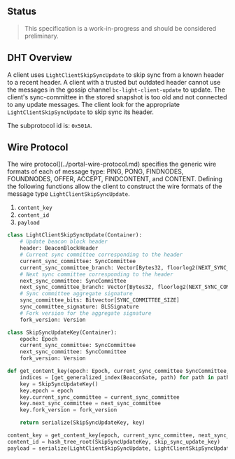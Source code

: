 ## Status
>  This specification is a work-in-progress and should be considered preliminary.


## DHT Overview
A client uses `LightClientSkipSyncUpdate` to skip sync from a known header to a recent header. A client with a trusted but outdated header cannot use the messages in the gossip channel `bc-light-client-update` to update. The client's sync-committee in the stored snapshot is too old and not connected to any update messages. The client look for the appropriate `LightClientSkipSyncUpdate` to skip sync its header.

The subprotocol id is: `0x501A`.


## Wire Protocol
The wire protocol](../portal-wire-protocol.md) specifies the generic wire formats of each of message type: PING, PONG, FINDNODES, FOUNDNODES, OFFER, ACCEPT, FINDCONTENT, and CONTENT. Defining the following functions allow the client to construct the wire formats of the message type `LightClientSkipSyncUpdate`.

1. `content_key`
1. `content_id` 
1. `payload`


```python
class LightClientSkipSyncUpdate(Container):
    # Update beacon block header
    header: BeaconBlockHeader
    # Current sync committee corresponding to the header
    current_sync_committee: SyncCommittee
    current_sync_committee_branch: Vector[Bytes32, floorlog2(NEXT_SYNC_COMMITTEE_INDEX)]
    # Next sync committee corresponding to the header
    next_sync_committee: SyncCommittee
    next_sync_committee_branch: Vector[Bytes32, floorlog2(NEXT_SYNC_COMMITTEE_INDEX)]
    # Sync committee aggregate signature
    sync_committee_bits: Bitvector[SYNC_COMMITTEE_SIZE]
    sync_committee_signature: BLSSignature
    # Fork version for the aggregate signature
    fork_version: Version

class SkipSyncUpdateKey(Container):
    epoch: Epoch
    current_sync_committee: SyncCommittee
    next_sync_committee: SyncCommittee
    fork_version: Version

def get_content_key(epoch: Epoch, current_sync_committee SyncCommittee, next_sync_committee SyncCommittee, fork_version Version) -> bytes:
    indices = [get_generalized_index(BeaconSate, path) for path in paths]
    key = SkipSyncUpdateKey()
    key.epoch = epoch
    key.current_sync_committee = current_sync_committee
    key.next_sync_committee = next_sync_committee
    key.fork_version = fork_version

    return serialize(SkipSyncUpdateKey, key)

content_key = get_content_key(epoch, current_sync_committee, next_sync_committee)
content_id = hash_tree_root(SkipSyncUpdateKey, skip_sync_update_key)
payload = serialize(LightClientSkipSyncUpdate, LightClientSkipSyncUpdate)
```


